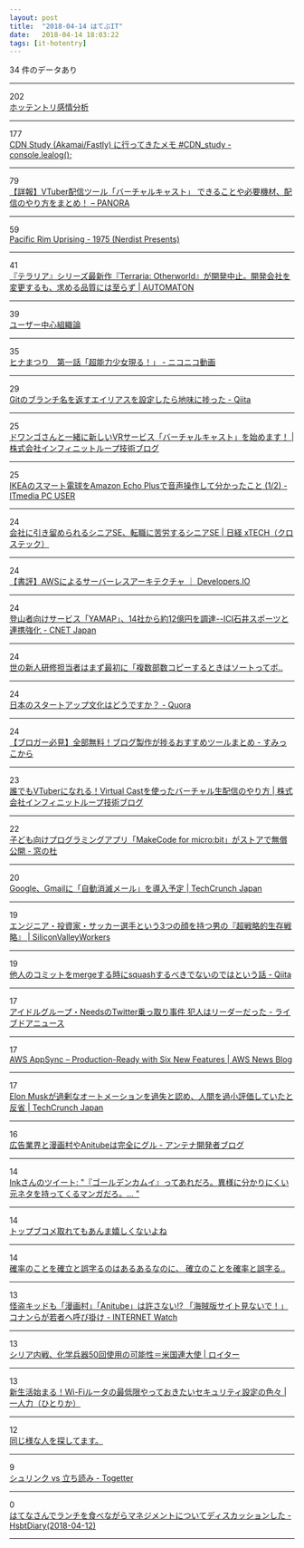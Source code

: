 ```yaml
---
layout: post
title:  "2018-04-14 はてぶIT"
date:   2018-04-14 18:03:22
tags: [it-hotentry]
---
```

34 件のデータあり

<hr><div class="row">
<div class="col-1"><span class="badge badge-pill badge-success h2">202</span></div>
<div class="col-11"><a href='https://hotentry-sa.appspot.com/' target='_blank'>ホッテントリ感情分析</a></div>
</div>
<hr>
<div class="row">
<div class="col-1"><span class="badge badge-pill badge-success h2">177</span></div>
<div class="col-11"><a href='https://lealog.hateblo.jp/entry/2018/04/13/212858' target='_blank'>CDN Study (Akamai/Fastly) に行ってきたメモ #CDN_study - console.lealog();</a></div>
</div>
<hr>
<div class="row">
<div class="col-1"><span class="badge badge-pill badge-success h2">79</span></div>
<div class="col-11"><a href='http://panora.tokyo/58761/' target='_blank'>【詳報】VTuber配信ツール「バーチャルキャスト」 できることや必要機材、配信のやり方をまとめ！ – PANORA</a></div>
</div>
<hr>
<div class="row">
<div class="col-1"><span class="badge badge-pill badge-success h2">59</span></div>
<div class="col-11"><a href='http://www.youtube.com/watch?v=D-q2vZP9fgU' target='_blank'>Pacific Rim Uprising - 1975 (Nerdist Presents)</a></div>
</div>
<hr>
<div class="row">
<div class="col-1"><span class="badge badge-pill badge-success h2">41</span></div>
<div class="col-11"><a href='http://jp.automaton.am/articles/newsjp/20180414-66132/' target='_blank'>『テラリア』シリーズ最新作『Terraria: Otherworld』が開発中止。開発会社を変更するも、求める品質には至らず | AUTOMATON</a></div>
</div>
<hr>
<div class="row">
<div class="col-1"><span class="badge badge-pill badge-success h2">39</span></div>
<div class="col-11"><a href='https://www.slideshare.net/tsuyoshika/ss-93735921' target='_blank'>ユーザー中心組織論</a></div>
</div>
<hr>
<div class="row">
<div class="col-1"><span class="badge badge-pill badge-success h2">35</span></div>
<div class="col-11"><a href='http://www.nicovideo.jp/watch/1523414724' target='_blank'>ヒナまつり　第一話「超能力少女現る！」 - ニコニコ動画</a></div>
</div>
<hr>
<div class="row">
<div class="col-1"><span class="badge badge-pill badge-success h2">29</span></div>
<div class="col-11"><a href='https://qiita.com/kmszk/items/3de61ef75e30dedd6f6e' target='_blank'>Gitのブランチ名を返すエイリアスを設定したら地味に捗った - Qiita</a></div>
</div>
<hr>
<div class="row">
<div class="col-1"><span class="badge badge-pill badge-success h2">25</span></div>
<div class="col-11"><a href='https://www.infiniteloop.co.jp/blog/2018/04/virtualcast-release/' target='_blank'>ドワンゴさんと一緒に新しいVRサービス「バーチャルキャスト」を始めます！ | 株式会社インフィニットループ技術ブログ</a></div>
</div>
<hr>
<div class="row">
<div class="col-1"><span class="badge badge-pill badge-success h2">25</span></div>
<div class="col-11"><a href='http://www.itmedia.co.jp/pcuser/articles/1804/13/news092.html' target='_blank'>IKEAのスマート電球をAmazon Echo Plusで音声操作して分かったこと (1/2) - ITmedia PC USER</a></div>
</div>
<hr>
<div class="row">
<div class="col-1"><span class="badge badge-pill badge-success h2">24</span></div>
<div class="col-11"><a href='http://tech.nikkeibp.co.jp/atcl/nxt/column/18/00224/032800003/' target='_blank'>会社に引き留められるシニアSE、転職に苦労するシニアSE | 日経 xTECH（クロステック）</a></div>
</div>
<hr>
<div class="row">
<div class="col-1"><span class="badge badge-pill badge-success h2">24</span></div>
<div class="col-11"><a href='https://dev.classmethod.jp/cloud/aws/read-serverless-architectures-on-aws/' target='_blank'>【書評】AWSによるサーバーレスアーキテクチャ ｜ Developers.IO</a></div>
</div>
<hr>
<div class="row">
<div class="col-1"><span class="badge badge-pill badge-success h2">24</span></div>
<div class="col-11"><a href='https://japan.cnet.com/article/35117733/' target='_blank'>登山者向けサービス「YAMAP」、14社から約12億円を調達--ICI石井スポーツと連携強化 - CNET Japan</a></div>
</div>
<hr>
<div class="row">
<div class="col-1"><span class="badge badge-pill badge-success h2">24</span></div>
<div class="col-11"><a href='https://anond.hatelabo.jp/20180413095405' target='_blank'>世の新人研修担当者はまず最初に「複数部数コピーするときはソートってボ..</a></div>
</div>
<hr>
<div class="row">
<div class="col-1"><span class="badge badge-pill badge-success h2">24</span></div>
<div class="col-11"><a href='https://jp.quora.com/%E6%97%A5%E6%9C%AC%E3%81%AE%E3%82%B9%E3%82%BF%E3%83%BC%E3%83%88%E3%82%A2%E3%83%83%E3%83%97%E6%96%87%E5%8C%96%E3%81%AF%E3%81%A9%E3%81%86%E3%81%A7%E3%81%99%E3%81%8B' target='_blank'>日本のスタートアップ文化はどうですか？ - Quora</a></div>
</div>
<hr>
<div class="row">
<div class="col-1"><span class="badge badge-pill badge-success h2">24</span></div>
<div class="col-11"><a href='http://www.sumicco.net/entry/tool' target='_blank'>【ブロガー必見】全部無料！ブログ製作が捗るおすすめツールまとめ - すみっこから</a></div>
</div>
<hr>
<div class="row">
<div class="col-1"><span class="badge badge-pill badge-success h2">23</span></div>
<div class="col-11"><a href='https://www.infiniteloop.co.jp/blog/2018/04/virtualcast/' target='_blank'>誰でもVTuberになれる！Virtual Castを使ったバーチャル生配信のやり方 | 株式会社インフィニットループ技術ブログ</a></div>
</div>
<hr>
<div class="row">
<div class="col-1"><span class="badge badge-pill badge-success h2">22</span></div>
<div class="col-11"><a href='https://forest.watch.impress.co.jp/docs/news/1116998.html' target='_blank'>子ども向けプログラミングアプリ「MakeCode for micro:bit」がストアで無償公開 - 窓の杜</a></div>
</div>
<hr>
<div class="row">
<div class="col-1"><span class="badge badge-pill badge-success h2">20</span></div>
<div class="col-11"><a href='https://jp.techcrunch.com/2018/04/14/2018-04-13-google-is-testing-self-destructing-emails-in-new-gmail/' target='_blank'>Google、Gmailに「自動消滅メール」を導入予定 | TechCrunch Japan</a></div>
</div>
<hr>
<div class="row">
<div class="col-1"><span class="badge badge-pill badge-success h2">19</span></div>
<div class="col-11"><a href='https://siliconvalleyrw.com/2018/04/12/post-2785/' target='_blank'>エンジニア・投資家・サッカー選手という3つの顔を持つ男の『超戦略的生存戦略』 | SiliconValleyWorkers</a></div>
</div>
<hr>
<div class="row">
<div class="col-1"><span class="badge badge-pill badge-success h2">19</span></div>
<div class="col-11"><a href='https://qiita.com/pshiko/items/1e9acd114b7e85884866' target='_blank'>他人のコミットをmergeする時にsquashするべきでないのではという話 - Qiita</a></div>
</div>
<hr>
<div class="row">
<div class="col-1"><span class="badge badge-pill badge-success h2">17</span></div>
<div class="col-11"><a href='http://news.livedoor.com/article/detail/14577064/' target='_blank'>アイドルグループ・NeedsのTwitter乗っ取り事件 犯人はリーダーだった - ライブドアニュース</a></div>
</div>
<hr>
<div class="row">
<div class="col-1"><span class="badge badge-pill badge-success h2">17</span></div>
<div class="col-11"><a href='https://aws.amazon.com/blogs/aws/aws-appsync-production-ready-with-six-new-features/' target='_blank'>AWS AppSync – Production-Ready with Six New Features | AWS News Blog</a></div>
</div>
<hr>
<div class="row">
<div class="col-1"><span class="badge badge-pill badge-success h2">17</span></div>
<div class="col-11"><a href='https://jp.techcrunch.com/2018/04/14/2018-04-13-elon-musk-says-humans-are-underrated-calls-teslas-excessive-automation-a-mistake/' target='_blank'>Elon Muskが過剰なオートメーションを過失と認め、人間を過小評価していたと反省 | TechCrunch Japan</a></div>
</div>
<hr>
<div class="row">
<div class="col-1"><span class="badge badge-pill badge-success h2">16</span></div>
<div class="col-11"><a href='http://kan3.hateblo.jp/entry/2018/04/14/155812' target='_blank'>広告業界と漫画村やAnitubeは完全にグル - アンテナ開発者ブログ</a></div>
</div>
<hr>
<div class="row">
<div class="col-1"><span class="badge badge-pill badge-success h2">14</span></div>
<div class="col-11"><a href='http://twitter.com/Ink_Virtue/status/984422249666043904' target='_blank'>Inkさんのツイート: "『ゴールデンカムイ』ってあれだろ。異様に分かりにくい元ネタを持ってくるマンガだろ。… "</a></div>
</div>
<hr>
<div class="row">
<div class="col-1"><span class="badge badge-pill badge-success h2">14</span></div>
<div class="col-11"><a href='https://anond.hatelabo.jp/20180414124937' target='_blank'>トップブコメ取れてもあんま嬉しくないよね</a></div>
</div>
<hr>
<div class="row">
<div class="col-1"><span class="badge badge-pill badge-success h2">14</span></div>
<div class="col-11"><a href='https://anond.hatelabo.jp/20180414123706' target='_blank'>確率のことを確立と誤字るのはあるあるなのに、 確立のことを確率と誤字る..</a></div>
</div>
<hr>
<div class="row">
<div class="col-1"><span class="badge badge-pill badge-success h2">13</span></div>
<div class="col-11"><a href='https://internet.watch.impress.co.jp/docs/interview/1117084.html' target='_blank'>怪盗キッドも「漫画村」「Anitube」は許さない!? 「海賊版サイト見ないで！」コナンらが若者へ呼び掛け - INTERNET Watch</a></div>
</div>
<hr>
<div class="row">
<div class="col-1"><span class="badge badge-pill badge-success h2">13</span></div>
<div class="col-11"><a href='https://jp.reuters.com/article/idJPKBN1HK2EU' target='_blank'>シリア内戦、化学兵器50回使用の可能性＝米国連大使 | ロイター</a></div>
</div>
<hr>
<div class="row">
<div class="col-1"><span class="badge badge-pill badge-success h2">13</span></div>
<div class="col-11"><a href='https://hitorica.com/wifi-secure-setting/' target='_blank'>新生活始まる！Wi-Fiルータの最低限やっておきたいセキュリティ設定の色々 | 一人力（ひとりか）</a></div>
</div>
<hr>
<div class="row">
<div class="col-1"><span class="badge badge-pill badge-success h2">12</span></div>
<div class="col-11"><a href='https://anond.hatelabo.jp/20180414011002' target='_blank'>同じ様な人を探してます。</a></div>
</div>
<hr>
<div class="row">
<div class="col-1"><span class="badge badge-pill badge-success h2">9</span></div>
<div class="col-11"><a href='https://togetter.com/li/1217840' target='_blank'>シュリンク vs 立ち読み - Togetter</a></div>
</div>
<hr>
<div class="row">
<div class="col-1"><span class="badge badge-pill badge-success h2">0</span></div>
<div class="col-11"><a href='https://www.hsbt.org/diary/20180412.html#p01' target='_blank'>はてなさんでランチを食べながらマネジメントについてディスカッションした - HsbtDiary(2018-04-12)</a></div>
</div>
<hr>
